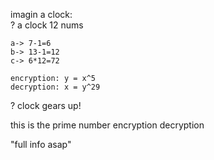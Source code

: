 imagin a clock:\
? a clock 12 nums
```
a-> 7-1=6
b-> 13-1=12
c-> 6*12=72

encryption: y = x^5
decryption: x = y^29
```
? clock gears up!

this is the prime number encryption decryption

"full info asap"
